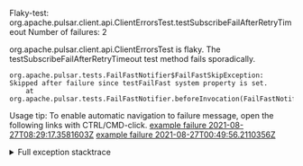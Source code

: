         
Flaky-test: org.apache.pulsar.client.api.ClientErrorsTest.testSubscribeFailAfterRetryTimeout
Number of failures: 2

org.apache.pulsar.client.api.ClientErrorsTest is flaky. The testSubscribeFailAfterRetryTimeout test method fails sporadically.

```
org.apache.pulsar.tests.FailFastNotifier$FailFastSkipException: Skipped after failure since testFailFast system property is set.
	at org.apache.pulsar.tests.FailFastNotifier.beforeInvocation(FailFastNotifier.java:88)

```

Usage tip: To enable automatic navigation to failure message, open the following links with CTRL/CMD-click.
[example failure 2021-08-27T08:29:17.3581603Z](https://github.com/apache/pulsar/runs/3441181143?check_suite_focus=true#step:9:1392)
[example failure 2021-08-27T00:49:56.2110356Z](https://github.com/apache/pulsar/runs/3438608157?check_suite_focus=true#step:9:1388)


<details>
<summary>Full exception stacktrace</summary>
<code><pre>
org.apache.pulsar.tests.FailFastNotifier$FailFastSkipException: Skipped after failure since testFailFast system property is set.
	at org.apache.pulsar.tests.FailFastNotifier.beforeInvocation(FailFastNotifier.java:88)

</pre></code>
</details>

